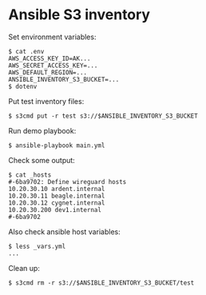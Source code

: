 # Ansible S3 inventory

Set environment variables:

```console
$ cat .env
AWS_ACCESS_KEY_ID=AK...
AWS_SECRET_ACCESS_KEY=...
AWS_DEFAULT_REGION=...
ANSIBLE_INVENTORY_S3_BUCKET=...
$ dotenv
```

Put test inventory files:

```console
$ s3cmd put -r test s3://$ANSIBLE_INVENTORY_S3_BUCKET
```

Run demo playbook:

```console
$ ansible-playbook main.yml
```

Check some output:

```console
$ cat _hosts
#-6ba9702: Define wireguard hosts
10.20.30.10 ardent.internal
10.20.30.11 beagle.internal
10.20.30.12 cygnet.internal
10.20.30.200 dev1.internal
#-6ba9702
```

Also check ansible host variables:

```console
$ less _vars.yml
...
```

Clean up:

```console
$ s3cmd rm -r s3://$ANSIBLE_INVENTORY_S3_BUCKET/test
```

